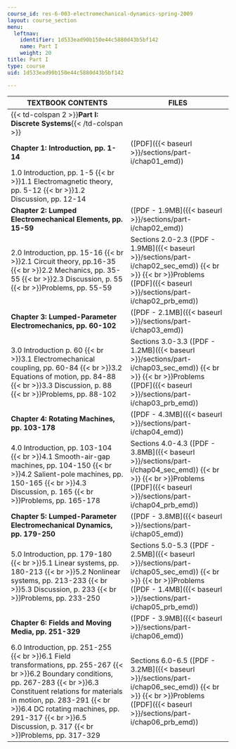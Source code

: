 ```yaml
---
course_id: res-6-003-electromechanical-dynamics-spring-2009
layout: course_section
menu:
  leftnav:
    identifier: 1d533ead90b150e44c5880d43b5bf142
    name: Part I
    weight: 20
title: Part I
type: course
uid: 1d533ead90b150e44c5880d43b5bf142

---
```


| TEXTBOOK CONTENTS | FILES |
| --- | --- |
| {{< td-colspan 2 >}}**Part I: Discrete Systems**{{< /td-colspan >}} ||
| **Chapter 1: Introduction, pp. 1-14** | ([PDF]({{< baseurl >}}/sections/part-i/chap01_emd)) |
| 1.0 Introduction, pp. 1-5  {{< br >}}1.1 Electromagnetic theory, pp. 5-12  {{< br >}}1.2 Discussion, pp. 12-14 | &nbsp; |
| **Chapter 2: Lumped Electromechanical Elements, pp. 15-59** | ([PDF - 1.9MB]({{< baseurl >}}/sections/part-i/chap02_emd)) |
| 2.0 Introduction, pp. 15-16  {{< br >}}2.1 Circuit theory, pp.16-35  {{< br >}}2.2 Mechanics, pp. 35-55  {{< br >}}2.3 Discussion, p. 55  {{< br >}}Problems, pp. 55-59 | Sections 2.0-2.3 ([PDF - 1.9MB]({{< baseurl >}}/sections/part-i/chap02_sec_emd))  {{< br >}}  {{< br >}}Problems ([PDF]({{< baseurl >}}/sections/part-i/chap02_prb_emd)) |
| **Chapter 3: Lumped-Parameter Electromechanics, pp. 60-102** | ([PDF - 2.1MB]({{< baseurl >}}/sections/part-i/chap03_emd)) |
| 3.0 Introduction p. 60  {{< br >}}3.1 Electromechanical coupling, pp. 60-84  {{< br >}}3.2 Equations of motion, pp. 84-88  {{< br >}}3.3 Discussion, p. 88  {{< br >}}Problems, pp. 88-102 | Sections 3.0-3.3 ([PDF - 1.2MB]({{< baseurl >}}/sections/part-i/chap03_sec_emd))  {{< br >}}  {{< br >}}Problems ([PDF]({{< baseurl >}}/sections/part-i/chap03_prb_emd)) |
| **Chapter 4: Rotating Machines, pp. 103-178** | ([PDF - 4.3MB]({{< baseurl >}}/sections/part-i/chap04_emd)) |
| 4.0 Introduction, pp. 103-104  {{< br >}}4.1 Smooth-air-gap machines, pp. 104-150  {{< br >}}4.2 Salient-pole machines, pp. 150-165  {{< br >}}4.3 Discussion, p. 165  {{< br >}}Problems, pp. 165-178 | Sections 4.0-4.3 ([PDF - 3.8MB]({{< baseurl >}}/sections/part-i/chap04_sec_emd))  {{< br >}}  {{< br >}}Problems ([PDF]({{< baseurl >}}/sections/part-i/chap04_prb_emd)) |
| **Chapter 5: Lumped-Parameter Electromechanical Dynamics, pp. 179-250** | ([PDF - 3.8MB]({{< baseurl >}}/sections/part-i/chap05_emd)) |
| 5.0 Introduction, pp. 179-180  {{< br >}}5.1 Linear systems, pp. 180-213  {{< br >}}5.2 Nonlinear systems, pp. 213-233  {{< br >}}5.3 Discussion, p. 233  {{< br >}}Problems, pp. 233-250 | Sections 5.0-5.3 ([PDF - 2.5MB]({{< baseurl >}}/sections/part-i/chap05_sec_emd))  {{< br >}}  {{< br >}}Problems ([PDF - 1.4MB]({{< baseurl >}}/sections/part-i/chap05_prb_emd)) |
| **Chapter 6: Fields and Moving Media, pp. 251-329** | ([PDF - 3.9MB]({{< baseurl >}}/sections/part-i/chap06_emd)) |
| 6.0 Introduction, pp. 251-255  {{< br >}}6.1 Field transformations, pp. 255-267  {{< br >}}6.2 Boundary conditions, pp. 267-283  {{< br >}}6.3 Constituent relations for materials in motion, pp. 283-291  {{< br >}}6.4 DC rotating machines, pp. 291-317  {{< br >}}6.5 Discussion, p. 317  {{< br >}}Problems, pp. 317-329 | Sections 6.0-6.5 ([PDF - 3.2MB]({{< baseurl >}}/sections/part-i/chap06_sec_emd))  {{< br >}}  {{< br >}}Problems ([PDF]({{< baseurl >}}/sections/part-i/chap06_prb_emd))